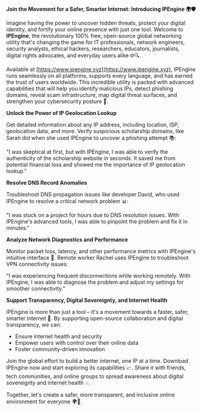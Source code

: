 **Join the Movement for a Safer, Smarter Internet: Introducing IPEngine 🌍🛡️**

Imagine having the power to uncover hidden threats, protect your digital identity, and fortify your online presence with just one tool. Welcome to **IPEngine**, the revolutionary 100% free, open-source global networking utility that's changing the game for IT professionals, network engineers, security analysts, ethical hackers, researchers, educators, journalists, digital rights advocates, and everyday users alike 🌐🔍.

Available at [https://www.ipengine.xyz](https://www.ipengine.xyz), IPEngine runs seamlessly on all platforms, supports every language, and has earned the trust of users worldwide. This incredible utility is packed with advanced capabilities that will help you identify malicious IPs, detect phishing domains, reveal scam infrastructure, map digital threat surfaces, and strengthen your cybersecurity posture 🔐.

**Unlock the Power of IP Geolocation Lookup**

Get detailed information about any IP address, including location, ISP, geolocation data, and more. Verify suspicious scholarship domains, like Sarah did when she used IPEngine to uncover a phishing attempt 📚:

"I was skeptical at first, but with IPEngine, I was able to verify the authenticity of the scholarship website in seconds. It saved me from potential financial loss and showed me the importance of IP geolocation lookup."

**Resolve DNS Record Anomalies**

Troubleshoot DNS propagation issues like developer David, who used IPEngine to resolve a critical network problem 📊:

"I was stuck on a project for hours due to DNS resolution issues. With IPEngine's advanced tools, I was able to pinpoint the problem and fix it in minutes."

**Analyze Network Diagnostics and Performance**

Monitor packet loss, latency, and other performance metrics with IPEngine's intuitive interface 📡. Remote worker Rachel uses IPEngine to troubleshoot VPN connectivity issues:

"I was experiencing frequent disconnections while working remotely. With IPEngine, I was able to diagnose the problem and adjust my settings for smoother connectivity."

**Support Transparency, Digital Sovereignty, and Internet Health**

IPEngine is more than just a tool – it's a movement towards a faster, safer, smarter internet 🚀. By supporting open-source collaboration and digital transparency, we can:

*   Ensure internet health and security
*   Empower users with control over their online data
*   Foster community-driven innovation

Join the global effort to build a better internet, one IP at a time. Download IPEngine now and start exploring its capabilities 📈. Share it with friends, tech communities, and online groups to spread awareness about digital sovereignty and internet health 💡.

Together, let's create a safer, more transparent, and inclusive online environment for everyone 🌍👥.